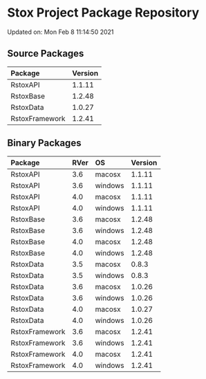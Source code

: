 # Stox Project Package Repository


Updated on: Mon Feb  8 11:14:50 2021
## Source Packages

|Package        |Version |
|:--------------|:-------|
|RstoxAPI       |1.1.11  |
|RstoxBase      |1.2.48  |
|RstoxData      |1.0.27  |
|RstoxFramework |1.2.41  |

## Binary Packages

|Package        |RVer |OS      |Version |
|:--------------|:----|:-------|:-------|
|RstoxAPI       |3.6  |macosx  |1.1.11  |
|RstoxAPI       |3.6  |windows |1.1.11  |
|RstoxAPI       |4.0  |macosx  |1.1.11  |
|RstoxAPI       |4.0  |windows |1.1.11  |
|RstoxBase      |3.6  |macosx  |1.2.48  |
|RstoxBase      |3.6  |windows |1.2.48  |
|RstoxBase      |4.0  |macosx  |1.2.48  |
|RstoxBase      |4.0  |windows |1.2.48  |
|RstoxData      |3.5  |macosx  |0.8.3   |
|RstoxData      |3.5  |windows |0.8.3   |
|RstoxData      |3.6  |macosx  |1.0.26  |
|RstoxData      |3.6  |windows |1.0.26  |
|RstoxData      |4.0  |macosx  |1.0.27  |
|RstoxData      |4.0  |windows |1.0.26  |
|RstoxFramework |3.6  |macosx  |1.2.41  |
|RstoxFramework |3.6  |windows |1.2.41  |
|RstoxFramework |4.0  |macosx  |1.2.41  |
|RstoxFramework |4.0  |windows |1.2.41  |
